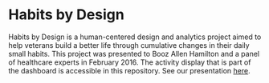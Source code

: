 # Habits by Design
Habits by Design is a human-centered design and analytics project aimed to help veterans build a better life through cumulative changes in their daily small habits. This project was presented to Booz Allen Hamilton and a panel of healthcare experts in February 2016. The activity display that is part of the dashboard is accessible in this repository. See our presentation [here](http://www.slideshare.net/ChishengLi/habits-by-design).
